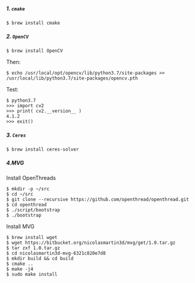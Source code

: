 ##### 1. `cmake`
```$ brew install cmake```

##### 2. `OpenCV`
```$ brew install OpenCV```

Then:

```$ echo /usr/local/opt/opencv/lib/python3.7/site-packages >> /usr/local/lib/python3.7/site-packages/opencv.pth ```

Test:

```
$ python3.7
>>> import cv2
>>> print( cv2.__version__ ) 
4.1.2
>>> exit()
```

##### 3. `Ceres`
```$ brew install ceres-solver```

##### 4.MVG

Install OpenThreads
```
$ mkdir -p ~/src
$ cd ~/src
$ git clone --recursive https://github.com/openthread/openthread.git
$ cd openthread
$ ./script/bootstrap
$ ./bootstrap
```
Install MVG

```
$ brew install wget 
$ wget https://bitbucket.org/nicolasmartin3d/mvg/get/1.0.tar.gz
$ tar zxf 1.0.tar.gz
$ cd nicolasmartin3d-mvg-6321c820e7d8
$ mkdir build && cd build 
$ cmake ..
$ make -j4 
$ sudo make install
